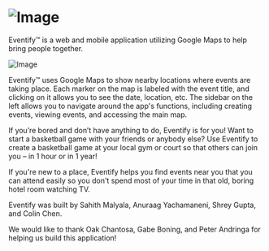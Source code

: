 ![Image](https://raw.github.com/EventifyApp/eventify/master/readmepics/header.png)
=======

Eventify™ is a web and mobile application utilizing Google Maps to help bring people together.

![Image](https://raw.github.com/EventifyApp/eventify/master/readmepics/1.png)

Eventify™ uses Google Maps to show nearby locations where events are taking place. Each marker on the map is labeled with the event title, and clicking on it allows you to see the date, location, etc. The sidebar on the left allows you to navigate around the app's functions, including creating events, viewing events, and accessing the main map.

If you’re bored and don’t have anything to do, Eventify is for you! Want to start a basketball game with your friends or anybody else? Use Eventify to create a basketball game at your local gym or court so that others can join you – in 1 hour or in 1 year!

If you're new to a place, Eventify helps you find events near you that you can attend easily so you don't spend most of your time in that old, boring hotel room watching TV.

Eventify was built by Sahith Malyala, Anuraag Yachamaneni, Shrey Gupta, and Colin Chen. 

We would like to thank Oak Chantosa, Gabe Boning, and Peter Andringa for helping us build this application!
